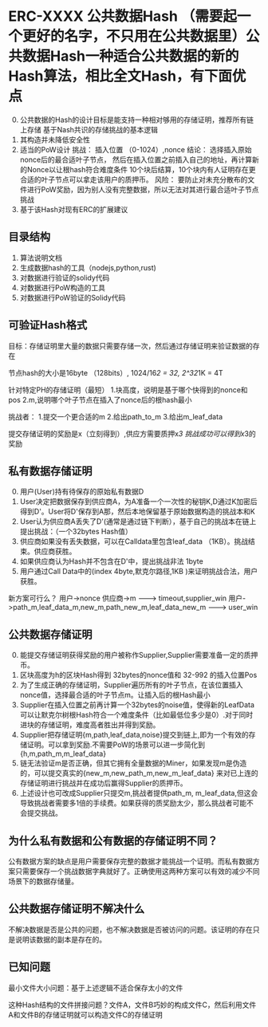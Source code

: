 # ERC-XXXX 公共数据Hash （需要起一个更好的名字，不只用在公共数据里）公共数据Hash一种适合公共数据的新的Hash算法，相比全文Hash，有下面优点
0. 公共数据的Hash的设计目标是能支持一种相对够用的存储证明，推荐所有链上存储
    基于Nash共识的存储挑战的基本逻辑
1. 其构造并未降低安全性
2. 适当的PoW设计 
    挑战： 插入位置 （0-1024）,nonce
    结论： 选择插入原始nonce后的最合适叶子节点， 然后在插入位置之前插入自己的地址，再计算新的Nonce以让根hash符合难度条件
    10个块后结算，10个块内有人证明存在更合适的叶子节点可以拿走该用户的质押币。
    风险： 要防止对未充分散布的文件进行PoW奖励，因为别人没有完整数据，所以无法对其进行最合适叶子节点挑战
3. 基于该Hash对现有ERC的扩展建议 

## 目录结构
1. 算法说明文档
2. 生成数据hash的工具（nodejs,python,rust)
3. 对数据进行验证的solidy代码
4. 对数据进行PoW构造的工具
5. 对数据进行PoW验证的Solidy代码

## 可验证Hash格式
        
目标：存储证明里大量的数据只需要存储一次，然后通过存储证明来验证数据的存在

节点hash的大小是16byte （128bits）, 1024/16*2 = 32, 2^32*1K = 4T


针对特定PH的存储证明（最短）
1.块高度，说明是基于哪个快得到的nonce和pos
2.m,说明哪个叶子节点在插入了nonce后的根hash最小


挑战者：
1.提交一个更合适的m
2.给出path_to_m
3.给出m_leaf_data

提交存储证明的奖励是x（立刻得到）,供应方需要质押x*3
挑战成功可以得到x*3的奖励


## 私有数据存储证明
0. 用户(User)持有待保存的原始私有数据D
1. User决定把数据保存到供应商A，为A准备一个一次性的秘钥K,D通过K加密后得到D'。User将D'保存到A那，然后本地保留基于原始数据构造的挑战本和K
2. User认为供应商A丢失了D'(通常是通过链下判断），基于自己的挑战本在链上提出挑战：（一个32bytes Hash值） 
3. 供应商如果没有丢失数据，可以在Calldata里包含leaf_data （1KB）。挑战结束。供应商获胜。
4. 如果供应商认为Hash并不包含在D'中，提出挑战非法 1byte
5. 用户通过Call Data中的(index 4byte,默克尔路径,1KB )来证明挑战合法，用户获胜。

新方案可行么？
用户->nonce
供应商->m  ---> timeout,supplier_win
用户->path_m,leaf_data_m,new_m,path_new_m,leaf_data_new_m ---> user_win


## 公共数据存储证明 

0. 能提交存储证明获得奖励的用户被称作Supplier,Supplier需要准备一定的质押币。
1. 区块高度为h的区块Hash得到 32bytes的nonce值和 32-992 的插入位置Pos
2. 为了生成正确的存储证明，Supplier遍历所有的叶子节点，在该位置插入nonce值，选择最合适的叶子节点m。让插入后的根Hash最小
3. Supplier在插入位置之前再计算一个32bytes的noise值，使得新的LeafData可以让默克尔树根Hash符合一个难度条件（比如最低位多少是0）.对于同时进块的存储证明，难度高者胜出并得到奖励。
4. Supplier把存储证明{m,path,leaf_data,noise}提交到链上,即为一个有效的存储证明。可以拿到奖励.不需要PoW的场景可以进一步简化到 {h,m,path_m,m_leaf_data}
5. 链无法验证m是否正确，但其它拥有全量数据的Miner，如果发现m是伪造的，可以提交真实的{new_m,new_path_m,new_m_leaf_data} 来对已上连的存储证明进行挑战并在成功后赢得Supplier的质押币。 
6. 上述设计也可改成Supplier只提交m,挑战者提供path_m, m_leaf_data,但这会导致挑战者需要多1倍的手续费。如果获得的质奖励太少，那么挑战者可能不会提交挑战。

## 为什么私有数据和公有数据的存储证明不同？

公有数据方案的缺点是用户需要保存完整的数据才能挑战一个证明。而私有数据方案只需要保存一个挑战数据字典就好了。正确使用这两种方案可以有效的减少不同场景下的数据存储量。



## 公共数据存储证明不解决什么
不解决数据是否是公共的问题，也不解决数据是否被访问的问题。该证明的存在只是说明该数据的副本是存在的。



## 已知问题
最小文件大小问题：基于上述逻辑不适合保存太小的文件

这种Hash结构的文件拼接问题？文件A，文件B巧妙的构成文件C，然后利用文件A和文件B的存储证明就可以构造文件C的存储证明
